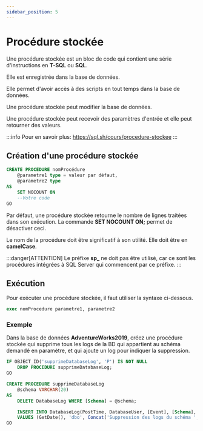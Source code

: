 ```yaml
---
sidebar_position: 5
---
```


# Procédure stockée

Une procédure stockée est un bloc de code qui contient une série d'instructions en **T-SQL** ou **SQL**.

Elle est enregistrée dans la base de données.

Elle permet d'avoir accès à des scripts en tout temps dans la base de données.

Une procédure stockée peut modifier la base de données.

Une procédure stockée peut recevoir des paramètres d'entrée et elle peut retourner des valeurs.

:::info
Pour en savoir plus: https://sql.sh/cours/procedure-stockee
:::






## Création d'une procédure stockée


```sql
CREATE PROCEDURE nomProcédure
	@parametre1 type = valeur par défaut,
	@parametre2 type
AS
	SET NOCOUNT ON
	--Votre code
GO
```

Par défaut, une procédure stockée retourne le nombre de lignes traitées dans son exécution. La commande **SET NOCOUNT ON;** permet de désactiver ceci.

Le nom de la procédure doit être significatif à son utilité. Elle doit être en **camelCase**.

:::danger[ATTENTION]
Le préfixe **sp_** ne doit pas être utilisé, car ce sont les procédures intégrées à SQL Server qui commencent par ce préfixe.
:::

## Exécution

Pour exécuter une procédure stockée, il faut utiliser la syntaxe ci-dessous.

```sql
exec nomProcedure parametre1, parametre2
```

### Exemple

Dans la base de données **AdventureWorks2019**, créez une procédure stockée qui supprime tous les logs de la BD qui appartient au schéma demandé en paramètre, et qui ajoute un log pour indiquer la suppression.

```sql
IF OBJECT_ID('supprimeDatabaseLog', 'P') IS NOT NULL 
	DROP PROCEDURE supprimeDatabaseLog;
GO

CREATE PROCEDURE supprimeDatabaseLog
	@schema VARCHAR(20)
AS
	DELETE DatabaseLog WHERE [Schema] = @schema;

	INSERT INTO DatabaseLog(PostTime, DatabaseUser, [Event], [Schema], [Object], [TSQL], XmlEvent)
	VALUES (GetDate(), 'dbo', Concat('Suppression des logs du schéma ', @schema), '', 'DatabaseLog', '', '');
GO
```

